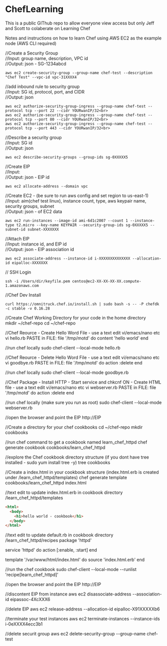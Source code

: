 # ChefLearning
This is a public GIThub repo to allow everyone view access but only Jeff and Scott to colaberate on Learning Chef

Notes and instructions on how to learn Chef using AWS EC2 as the example node 
(AWS CLI required)

//Create a Security Group <br>
//Input: group name, description, VPC id <br>
//Output: json  - SG-1234abcd<br>
```
aws ec2 create-security-group --group-name chef-test --description "Chef Test" --vpc-id vpc-31XXXX4
```            

//add inbound rule to security group <br>
//Input: SG id, protocol, port, and CIDR<br>
//Output: json <br>
```
aws ec2 authorize-security-group-ingress --group-name chef-test --protocol tcp --port 22 --cidr YOURwanIP/32<br>
aws ec2 authorize-security-group-ingress --group-name chef-test --protocol tcp --port 80 --cidr YOURwanIP/32<br>
aws ec2 authorize-security-group-ingress --group-name chef-test --protocol tcp --port 443 --cidr YOURwanIP/32<br>
```

//Describe a security group <br>
//Input: SG id<br>
//Output: json <br>
```
aws ec2 describe-security-groups --group-ids sg-0XXXXX5
```

//Create EIP<br>
//Input: <br>
//Output: json - EIP id<br>
```
aws ec2 allocate-address --domain vpc
```

//Create EC2 - (be sure to run aws config and set region to us-east-1)<br>
//Input: aim(chef test linux), instance count, type, aws keypair name, security groups, subnet<br>
//Output: json - of EC2 data<br>
```
aws ec2 run-instances --image-id ami-6d1c2007 --count 1 --instance-type t2.micro --key-name KEYPAIR --security-group-ids sg-0XXXXX5 --subnet-id subnet-XXXXXXX
```

//Attach EIP<br>
//Input: instance id, and EIP id<br>
//Output: json - EIP association id<br>
```
aws ec2 associate-address --instance-id i-XXXXXXXXXXXXXX --allocation-id eipalloc-XXXXXXX
```

// SSH Login <br>
```
ssh -i /Users/dir/keyfile.pem centos@ec2-XX-XX-XX-XX.compute-1.amazonaws.com
```

//Chef Dev Install<br>
```
curl https://omnitruck.chef.io/install.sh | sudo bash -s -- -P chefdk -c stable -v 0.16.28
```

//Create Chef Working Directory for your code in the home directory<br>
mkdir ~/chef-repo
cd ~/chef-repo


//Chef Reource - Create Hello Word File - use a text edit vi/emacs/nano etc
vi hello.rb
PASTE in FILE:
file '/tmp/motd' do
  content 'hello world'
end


//run chef locally
sudo chef-client --local-mode hello.rb 


//Chef Reource - Delete Hello Word File - use a text edit vi/emacs/nano etc
vi goodbye.rb
PASTE in FILE:
file '/tmp/motd' do
  action :delete
end


//run chef locally
sudo chef-client --local-mode goodbye.rb 

//Chef Package - Install HTTP - Start service and chkcnf ON - Create HTML file - use a text edit vi/emacs/nano etc
vi webserver.rb
PASTE in FILE:
file '/tmp/motd' do
  action :delete
end


//run chef locally (make sure you run as root)
sudo chef-client --local-mode webserver.rb 


//open the browser and point the EIP 
http://EIP


//Create a directory for your chef cookbooks 
cd ~/chef-repo
mkdir cookbooks


//run chef command to get a cookbook named learn_chef_httpd
chef generate cookbook cookbooks/learn_chef_httpd


//explore the Chef cookbook directory structure (if you dont have tree installed - sudo yum install tree -y)
tree cookbooks


//Create a index.html in your cookbook structure (index.html.erb is created under /learn_chef_httpd/templates)
chef generate template cookbooks/learn_chef_httpd index.html


//text edit to update index.html.erb in cookbook directory /learn_chef_httpd/templates
```html
<html>
  <body>
    <h1>hello world - cookbook</h1>
  </body>
</html>
```



//text edit to update default.rb in cookbook directory /learn_chef_httpd/recipes
package 'httpd'

service 'httpd' do
  action [:enable, :start]
end

template '/var/www/html/index.html' do
  source 'index.html.erb'
end


//run the chef cookbook
sudo chef-client --local-mode --runlist 'recipe[learn_chef_httpd]'


//open the browser and point the EIP 
http://EIP


//discontent EIP from instance
aws ec2 disassociate-address --association-id eipassoc-4XcXXX6

//delete EIP
aws ec2 release-address --allocation-id eipalloc-X91XXXXXb6

//terminate your test instances
aws ec2 terminate-instances --instance-ids i-0eXXXX4ecc3b1 


//delete securit group
aws ec2 delete-security-group --group-name chef-test

